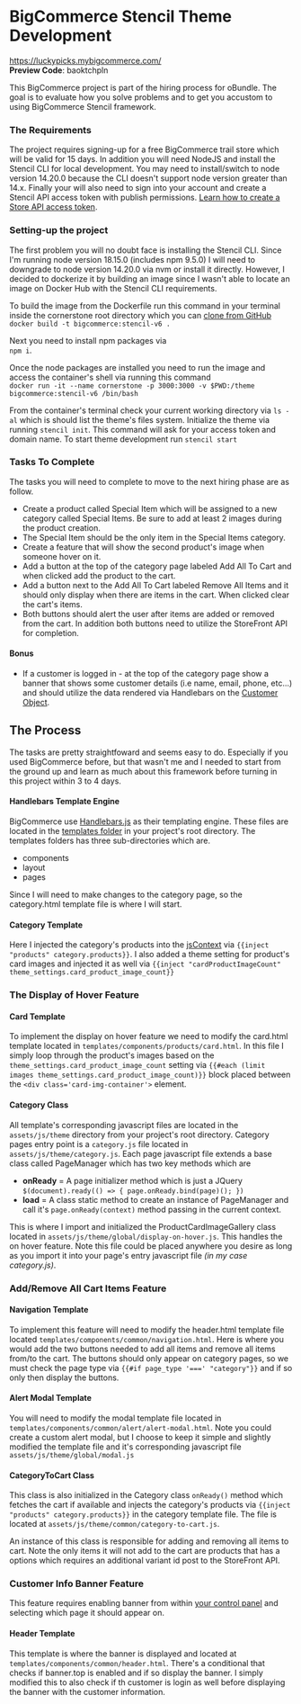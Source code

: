 BigCommerce Stencil Theme Development
=============================================
https://luckypicks.mybigcommerce.com/  
**Preview Code**: baoktchpln

This BigCommerce project is part of the hiring process for oBundle. The goal is to evaluate how you solve problems and to get you accustom to using BigCommerce Stencil framework.




### The Requirements
The project requires signing-up for a free BigCommerce trail store which will be valid for 15 days. In addition you will need NodeJS and install the Stencil CLI for local development. You may need to install/switch to node version 14.20.0 because the CLI doesn't support node version greater than 14.x. Finally your will also need to sign into your account and create a Stencil API access token with publish permissions. [Learn how to create a Store API access token](https://support.bigcommerce.com/s/article/Store-API-Accounts?language=en_US).

### Setting-up the project
The first problem you will no doubt face is installing the Stencil CLI. Since I'm running node version 18.15.0 (includes npm 9.5.0) I will need to downgrade to node version 14.20.0 via nvm or install it directly. However, I decided to dockerize it by building an image since I wasn't able to locate an image on Docker Hub with the Stencil CLI requirements. 

To build the image from the Dockerfile run this command in your terminal inside the cornerstone root directory which you can [clone from GitHub](git@github.com:bigcommerce/cornerstone.git)  
`docker build -t bigcommerce:stencil-v6 .`  

Next you need to install npm packages via   
`npm i`.   

Once the node packages are installed you need to run the image and access the container's shell via running this command   
`docker run -it --name cornerstone -p 3000:3000 -v $PWD:/theme bigcommerce:stencil-v6 /bin/bash`   

From the container's terminal check your current working directory via `ls -al` which is should list the theme's files system. Initialize the theme via running `stencil init`. This command will ask for your access token and domain name. To start theme development run `stencil start`


### Tasks To Complete
The tasks you will need to complete to move to the next hiring phase are as follow.
 - Create a product called Special Item which will be assigned to a new category called Special Items. Be sure to add at least 2 images during the product creation.
 - The Special Item should be the only item in the Special Items category.
 - Create a feature that will show the second product's image when someone hover on it.
 - Add a button at the top of the category page labeled Add All To Cart and when clicked add the product to the cart.
 - Add a button next to the Add All To Cart labeled Remove All Items and it should only display when there are items in the cart. When clicked clear the cart's items.
 - Both buttons should alert the user after items are added or removed from the cart. In addition both buttons need to utilize the StoreFront API for completion.

 #### Bonus
- If a customer is logged in - at the top of the category page show a banner that shows some customer details (i.e name, email, phone, etc...) and should utilize the data rendered via Handlebars on the [Customer Object](https://developer.bigcommerce.com/theme-objects/schemas#customer).   
   
   
## The Process
The tasks are pretty straightfoward and seems easy to do. Especially if you used BigCommerce before, but that wasn't me and I needed to start from the ground up and learn as much about this framework before turning in this project within 3 to 4 days.   

#### Handlebars Template Engine
BigCommerce use [Handlebars.js](https://handlebarsjs.com/) as their templating engine. These files are located in the [templates folder](https://developer.bigcommerce.com/stencil-docs/storefront-customization/directory-structure) in your project's root directory. The templates folders has three sub-directories which are.
- components
- layout
- pages

Since I will need to make changes to the category page, so the category.html template file is where I will start.  

#### Category Template
Here I injected the category's products into the [jsContext](https://developer.bigcommerce.com/stencil-docs/reference-docs/handlebars-helpers-reference#jscontext) via `{{inject "products" category.products}}`. I also added a theme setting for product's card images and injected it as well via `{{inject "cardProductImageCount" theme_settings.card_product_image_count}}`

### The Display of Hover Feature

#### Card Template
To implement the display on hover feature we need to modify the card.html template located in `templates/components/products/card.html`. In this file I simply loop through the product's images based on the `theme_settings.card_product_image_count` setting via `{{#each (limit images theme_settings.card_product_image_count)}}` block placed between the `<div class='card-img-container'>` element.

#### Category Class 
All template's corresponding javascript files are located in the `assets/js/theme` directory from your project's root directory. Category pages entry point is a `category.js` file located in `assets/js/theme/category.js`. Each page javascript file extends a base class called PageManager which has two key methods which are
- **onReady** = A page initializer method which is just a JQuery `$(document).ready(() => {
            page.onReady.bind(page)();
        })`
- **load** = A class static method to create an instance of PageManager and call it's `page.onReady(context)` method passing in the current context.

This is where I import and initialized the ProductCardImageGallery class located in `assets/js/theme/global/display-on-hover.js`. This handles the on hover feature. Note this file could be placed anywhere you desire as long as you import it into your page's entry javascript file *(in my case category.js)*.

### Add/Remove All Cart Items Feature
#### Navigation Template
To implement this feature will need to modify the header.html template file located `templates/components/common/navigation.html`. Here is where you would add the two buttons needed to add all items and remove all items from/to the cart. The buttons should only appear on category pages, so we must check the page type via `{{#if page_type '===' "category"}}` and if so only then display the buttons.

#### Alert Modal Template
You will need to modify the modal template file located in `templates/components/common/alert/alert-modal.html`. Note you could create a custom alert modal, but I choose to keep it simple and slightly modified the template file and it's corresponding javascript file `assets/js/theme/global/modal.js`

#### CategoryToCart Class
This class is also initialized in the Category class `onReady()` method which fetches the cart if available and injects the category's products via `{{inject "products" category.products}}` in the category template file. The file is located at `assets/js/theme/common/category-to-cart.js`.  

An instance of this class is responsible for adding and removing all items to cart. Note the only items it will not add to the cart are products that has a options which requires an additional variant id post to the StoreFront API. 

### Customer Info Banner Feature
This feature requires enabling banner from within [your control panel](https://support.bigcommerce.com/s/article/Creating-Editing-Banners?language=en_US) and selecting which page it should appear on.

#### Header Template
This template is where the banner is displayed and located at `templates/components/common/header.html`. There's a conditional that checks if banner.top is enabled and if so display the banner. I simply modified this to also check if th customer is login as well before displaying the banner with the customer information. 